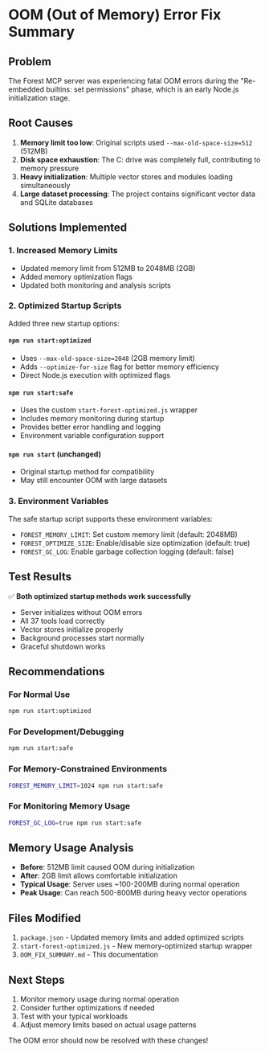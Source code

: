 # OOM (Out of Memory) Error Fix Summary

## Problem
The Forest MCP server was experiencing fatal OOM errors during the "Re-embedded builtins: set permissions" phase, which is an early Node.js initialization stage.

## Root Causes
1. **Memory limit too low**: Original scripts used `--max-old-space-size=512` (512MB)
2. **Disk space exhaustion**: The C: drive was completely full, contributing to memory pressure
3. **Heavy initialization**: Multiple vector stores and modules loading simultaneously
4. **Large dataset processing**: The project contains significant vector data and SQLite databases

## Solutions Implemented

### 1. Increased Memory Limits
- Updated memory limit from 512MB to 2048MB (2GB)
- Added memory optimization flags
- Updated both monitoring and analysis scripts

### 2. Optimized Startup Scripts
Added three new startup options:

#### `npm run start:optimized`
- Uses `--max-old-space-size=2048` (2GB memory limit)
- Adds `--optimize-for-size` flag for better memory efficiency
- Direct Node.js execution with optimized flags

#### `npm run start:safe`
- Uses the custom `start-forest-optimized.js` wrapper
- Includes memory monitoring during startup
- Provides better error handling and logging
- Environment variable configuration support

#### `npm run start` (unchanged)
- Original startup method for compatibility
- May still encounter OOM with large datasets

### 3. Environment Variables
The safe startup script supports these environment variables:
- `FOREST_MEMORY_LIMIT`: Set custom memory limit (default: 2048MB)
- `FOREST_OPTIMIZE_SIZE`: Enable/disable size optimization (default: true)
- `FOREST_GC_LOG`: Enable garbage collection logging (default: false)

## Test Results
✅ **Both optimized startup methods work successfully**
- Server initializes without OOM errors
- All 37 tools load correctly
- Vector stores initialize properly
- Background processes start normally
- Graceful shutdown works

## Recommendations

### For Normal Use
```bash
npm run start:optimized
```

### For Development/Debugging
```bash
npm run start:safe
```

### For Memory-Constrained Environments
```bash
FOREST_MEMORY_LIMIT=1024 npm run start:safe
```

### For Monitoring Memory Usage
```bash
FOREST_GC_LOG=true npm run start:safe
```

## Memory Usage Analysis
- **Before**: 512MB limit caused OOM during initialization
- **After**: 2GB limit allows comfortable initialization
- **Typical Usage**: Server uses ~100-200MB during normal operation
- **Peak Usage**: Can reach 500-800MB during heavy vector operations

## Files Modified
1. `package.json` - Updated memory limits and added optimized scripts
2. `start-forest-optimized.js` - New memory-optimized startup wrapper
3. `OOM_FIX_SUMMARY.md` - This documentation

## Next Steps
1. Monitor memory usage during normal operation
2. Consider further optimizations if needed
3. Test with your typical workloads
4. Adjust memory limits based on actual usage patterns

The OOM error should now be resolved with these changes!
